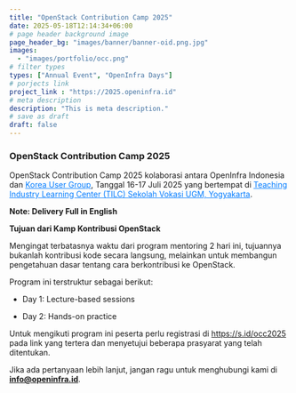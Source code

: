 ```yaml
---
title: "OpenStack Contribution Camp 2025"
date: 2025-05-18T12:14:34+06:00
# page header background image
page_header_bg: "images/banner/banner-oid.png.jpg"
images: 
  - "images/portfolio/occ.png"
# filter types
types: ["Annual Event", "OpenInfra Days"]
# porjects link
project_link : "https://2025.openinfra.id"
# meta description
description: "This is meta description."
# save as draft
draft: false
---
```


### OpenStack Contribution Camp 2025
OpenStack Contribution Camp 2025 kolaborasi antara OpenInfra Indonesia dan <a href="https://openinfra-kr.org/" style="color: #007BFF;">Korea User Group</a>, Tanggal 16-17 Juli 2025 yang bertempat di <a href="https://maps.app.goo.gl/s1FmrFBvEwKpaiPR7" style="color: #007BFF;">Teaching Industry Learning Center (TILC) Sekolah Vokasi UGM, Yogyakarta</a>.

**Note: Delivery Full in English**

**Tujuan dari Kamp Kontribusi OpenStack**<br/>

Mengingat terbatasnya waktu dari program mentoring 2 hari ini, tujuannya bukanlah kontribusi kode secara langsung, melainkan untuk membangun pengetahuan dasar tentang cara berkontribusi ke OpenStack.

Program ini terstruktur sebagai berikut:

- Day 1: Lecture-based sessions

- Day 2: Hands-on practice

Untuk mengikuti program ini peserta perlu registrasi di <a href="https://s.id/occ2025" class="link-blue">https://s.id/occ2025</a> pada link yang tertera dan menyetujui beberapa prasyarat yang telah ditentukan.

Jika ada pertanyaan lebih lanjut, jangan ragu untuk menghubungi kami di **info@openinfra.id**.

